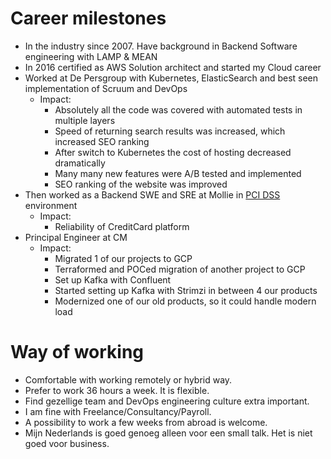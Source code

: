 # Career milestones
- In the industry since 2007. Have background in Backend Software engineering with LAMP & MEAN
- In 2016 certified as AWS Solution architect and started my Cloud career
- Worked at De Persgroup with Kubernetes, ElasticSearch and best seen implementation of Scruum and DevOps
  - Impact:
    - Absolutely all the code was covered with automated tests in multiple layers
    - Speed of returning search results was increased, which increased SEO ranking
    - After switch to Kubernetes the cost of hosting decreased dramatically
    - Many many new features were A/B tested and implemented
    - SEO ranking of the website was improved
- Then worked as a Backend SWE and SRE at Mollie in [PCI DSS](https://en.wikipedia.org/wiki/Payment_Card_Industry_Data_Security_Standard) environment
  - Impact:
    - Reliability of CreditCard platform
- Principal Engineer at CM
  - Impact:
    - Migrated 1 of our projects to GCP
    - Terraformed and POCed migration of another project to GCP
    - Set up Kafka with Confluent
    - Started setting up Kafka with Strimzi in between 4 our products
    - Modernized one of our old products, so it could handle modern load

 
# Way of working
- Comfortable with working remotely or hybrid way. 
- Prefer to work 36 hours a week. It is flexible.
- Find gezellige team and DevOps engineering culture extra important. 
- I am fine with Freelance/Consultancy/Payroll.
- A possibility to work a few weeks from abroad is welcome.
- Mijn Nederlands is goed genoeg alleen voor een small talk. Het is niet goed voor business.
